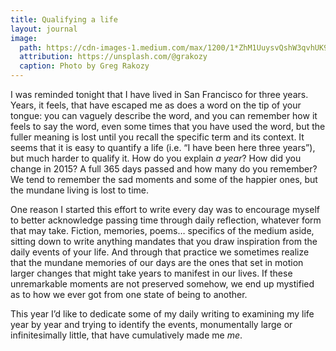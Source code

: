 ```yaml
---
title: Qualifying a life
layout: journal
image:
  path: https://cdn-images-1.medium.com/max/1200/1*ZhM1UuysvQshW3qvhUK9xQ.jpeg
  attribution: https://unsplash.com/@grakozy
  caption: Photo by Greg Rakozy
---
```


I was reminded tonight that I have lived in San Francisco for three years.
Years, it feels, that have escaped me as does a word on the tip of your tongue:
you can vaguely describe the word, and you can remember how it feels to say the
word, even some times that you have used the word, but the fuller meaning is
lost until you recall the specific term and its context. It seems that it is
easy to quantify a life (i.e. “I have been here three years”), but much harder
to qualify it. How do you explain _a year_? How did you change in 2015? A full
365 days passed and how many do you remember? We tend to remember the sad
moments and some of the happier ones, but the mundane living is lost to time.

One reason I started this effort to write every day was to encourage myself to
better acknowledge passing time through daily reflection, whatever form that may
take. Fiction, memories, poems… specifics of the medium aside, sitting down to
write anything mandates that you draw inspiration from the daily events of your
life. And through that practice we sometimes realize that the mundane memories
of our days are the ones that set in motion larger changes that might take years
to manifest in our lives. If these unremarkable moments are not preserved
somehow, we end up mystified as to how we ever got from one state of being to
another.

This year I’d like to dedicate some of my daily writing to examining my life
year by year and trying to identify the events, monumentally large or
infinitesimally little, that have cumulatively made me _me_.
